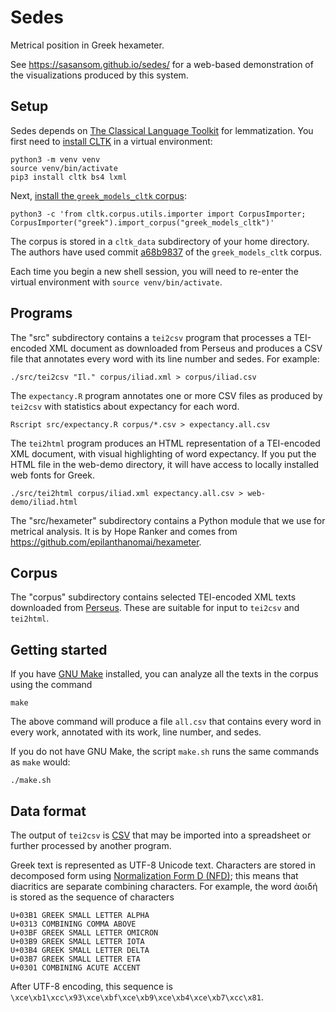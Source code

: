 # Sedes

Metrical position in Greek hexameter.

See https://sasansom.github.io/sedes/ for a
web-based demonstration of the visualizations
produced by this system.


## Setup

Sedes depends on [The Classical Language Toolkit](http://cltk.org/)
for lemmatization.
You first need to [install CLTK](https://docs.cltk.org/en/latest/installation.html)
in a virtual environment:
```
python3 -m venv venv
source venv/bin/activate
pip3 install cltk bs4 lxml
```

Next, [install the `greek_models_cltk` corpus](https://docs.cltk.org/en/latest/importing_corpora.html):
```
python3 -c 'from cltk.corpus.utils.importer import CorpusImporter; CorpusImporter("greek").import_corpus("greek_models_cltk")'
```

The corpus is stored in a `cltk_data` subdirectory of your home directory.
The authors have used commit
[a68b9837](https://github.com/cltk/grc_models_cltk/commit/a68b983734d34df16fd49661f11c4ea037ab173a)
of the `greek_models_cltk` corpus.

Each time you begin a new shell session, you will need to re-enter
the virtual environment with `source venv/bin/activate`.

## Programs

The "src" subdirectory contains a `tei2csv` program
that processes a TEI-encoded XML document as downloaded from Perseus
and produces a CSV file that annotates every word with
its line number and sedes. For example:
```
./src/tei2csv "Il." corpus/iliad.xml > corpus/iliad.csv
```

The `expectancy.R` program annotates one or more CSV files
as produced by `tei2csv` with statistics about expectancy for each word.
```
Rscript src/expectancy.R corpus/*.csv > expectancy.all.csv
```

The `tei2html` program produces an HTML representation of
a TEI-encoded XML document, with visual highlighting of word expectancy.
If you put the HTML file in the web-demo directory,
it will have access to locally installed web fonts for Greek.
```
./src/tei2html corpus/iliad.xml expectancy.all.csv > web-demo/iliad.html
```

The "src/hexameter" subdirectory contains a Python module
that we use for metrical analysis.
It is by Hope Ranker and comes from https://github.com/epilanthanomai/hexameter.


## Corpus

The "corpus" subdirectory contains selected TEI-encoded XML texts downloaded from
[Perseus](https://www.perseus.tufts.edu/hopper/).
These are suitable for input to `tei2csv` and `tei2html`.


## Getting started

If you have [GNU Make](https://www.gnu.org/software/make/) installed,
you can analyze all the texts in the corpus using the command
```
make
```

The above command will produce a file `all.csv` that contains
every word in every work, annotated with its work, line number, and sedes.

If you do not have GNU Make, the script `make.sh` runs the
same commands as `make` would:
```
./make.sh
```


## Data format

The output of `tei2csv` is
[CSV](https://en.wikipedia.org/wiki/Comma-separated_values)
that may be imported into a spreadsheet or further processed
by another program.

Greek text is represented as UTF-8 Unicode text.
Characters are stored in decomposed form using
[Normalization Form D (NFD)](https://jktauber.com/articles/python-unicode-ancient-greek/#normalization);
this means that diacritics are separate
combining characters.
For example, the word ἀοιδή is stored as the sequence of characters
```
U+03B1 GREEK SMALL LETTER ALPHA
U+0313 COMBINING COMMA ABOVE
U+03BF GREEK SMALL LETTER OMICRON
U+03B9 GREEK SMALL LETTER IOTA
U+03B4 GREEK SMALL LETTER DELTA
U+03B7 GREEK SMALL LETTER ETA
U+0301 COMBINING ACUTE ACCENT
```
After UTF-8 encoding, this sequence is
`\xce\xb1\xcc\x93\xce\xbf\xce\xb9\xce\xb4\xce\xb7\xcc\x81`.
